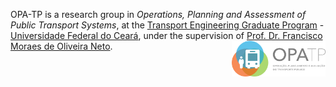 OPA-TP is a research group in *Operations, Planning and Assessment of Public Transport Systems*, at the [Transport Engineering Graduate Program](https://www.det.ufc.br/petran) - [Universidade Federal do Ceará](ufc.br), under the supervision of [Prof. Dr. Francisco Moraes de Oliveira Neto](http://lattes.cnpq.br/7671802407202251). <img align="right" src="opatp.png?raw=true" alt="logo" width="150">
